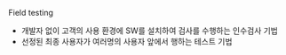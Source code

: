 Field testing

- 개발자 없이 고객의 사용 환경에 SW를 설치하여 검사를 수행하는 인수검사 기법
- 선정된 최종 사용자가 여러명의 사용자 앞에서 행하는 테스트 기법


